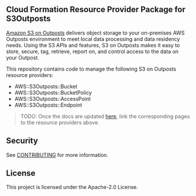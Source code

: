 ## Cloud Formation Resource Provider Package for S3Outposts

[Amazon S3 on Outposts](https://aws.amazon.com/s3/outposts/) delivers object storage to your on-premises AWS Outposts environment to meet local data processing and data residency needs.
Using the S3 APIs and features, S3 on Outposts makes it easy to store, secure, tag, retrieve, report on, and control access to the data on your Outpost.

This repository contains code to manage the following S3 on Outposts resource providers:
* AWS::S3Outposts::Bucket
* AWS::S3Outposts::BucketPolicy
* AWS::S3Outposts::AccessPoint
* AWS::S3Outposts::Endpoint

> TODO:
> Once the docs are updated [here](https://docs.aws.amazon.com/AWSCloudFormation/latest/UserGuide/aws-template-resource-type-ref.html),
> link the corresponding pages to the resource providers above.

## Security

See [CONTRIBUTING](CONTRIBUTING.md#security-issue-notifications) for more information.

## License

This project is licensed under the Apache-2.0 License.

